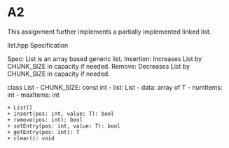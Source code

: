 A2
==

This assignment further implements a partially implemented linked list.

list.hpp Specification

Spec: List<T> is an array based generic list.
    Insertion: Increases List<T> by CHUNK_SIZE in capacity if needed.
    Remove: Decreases List<T> by CHUNK_SIZE in capacity if needed.

class List<T>
    - CHUNK_SIZE: const int
    - list: List<T>
    - data: array of T
    - numItems: int
    - maxItems: int

    + List()
    + insert(pos: int, value: T): bool
    + remove(pos: int): bool
    + setEntry(pos: int, value: T): bool
    + getEntry(pos: int): T
    + clear(): void

